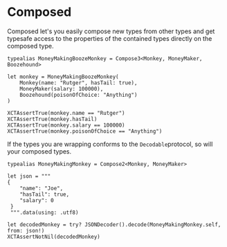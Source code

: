 # Composed

Composed let's you easily compose new types from other types and get typesafe access to the properties of the contained types directly on the composed type.

```
typealias MoneyMakingBoozeMonkey = Compose3<Monkey, MoneyMaker, Boozehound>

let monkey = MoneyMakingBoozeMonkey(
    Monkey(name: "Rutger", hasTail: true),
    MoneyMaker(salary: 100000),
    Boozehound(poisonOfChoice: "Anything")
)
        
XCTAssertTrue(monkey.name == "Rutger")
XCTAssertTrue(monkey.hasTail)
XCTAssertTrue(monkey.salary == 100000)
XCTAssertTrue(monkey.poisonOfChoice == "Anything")        
```

If the types you are wrapping conforms to the ```Decodable```protocol, so will your composed types.

```
typealias MoneyMakingMonkey = Compose2<Monkey, MoneyMaker>

let json = """
{
    "name": "Joe",
    "hasTail": true,
    "salary": 0
 }
 """.data(using: .utf8)

let decodedMonkey = try? JSONDecoder().decode(MoneyMakingMonkey.self, from: json!)
XCTAssertNotNil(decodedMonkey)
```

